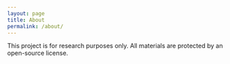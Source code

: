 ```yaml
---
layout: page
title: About
permalink: /about/
---
```


This project is for research purposes only. All materials are protected by an open-source license.
